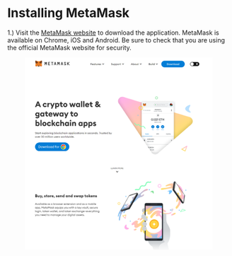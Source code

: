 # Installing MetaMask

1.) Visit the [MetaMask website](https://metamask.io/) to download the application.  MetaMask is available on Chrome, iOS and Android.  Be sure to check that you are using the official MetaMask website for security.

<figure><img src="../../.gitbook/assets/image.png" alt=""><figcaption></figcaption></figure>
